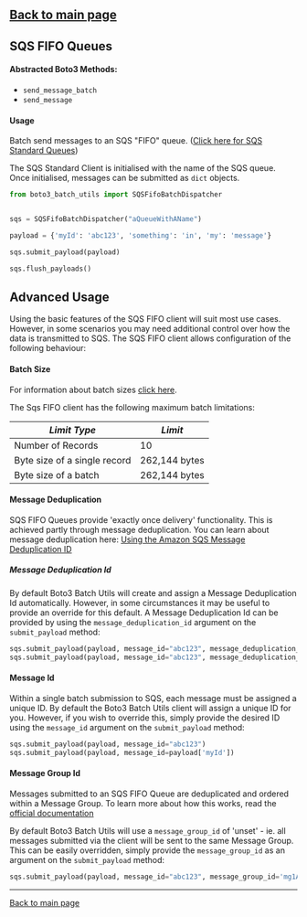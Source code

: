 [Back to main page](https://g-farrow.github.io/boto3_batch_utils)
---------------------------

## SQS FIFO Queues
#### Abstracted Boto3 Methods:
* `send_message_batch`
* `send_message`

#### Usage
Batch send messages to an SQS "FIFO" queue. 
([Click here for SQS Standard Queues](https://g-farrow.github.io/boto3_batch_utils/clients/sqs/standard))

The SQS Standard Client is initialised with the name of the SQS queue. Once initialised, messages can be submitted as 
`dict` objects.

```python
from boto3_batch_utils import SQSFifoBatchDispatcher


sqs = SQSFifoBatchDispatcher("aQueueWithAName")

payload = {'myId': 'abc123', 'something': 'in', 'my': 'message'}

sqs.submit_payload(payload)

sqs.flush_payloads()
```

## Advanced Usage
Using the basic features of the SQS FIFO client will suit most use cases. However, in some scenarios you may need 
additional control over how the data is transmitted to SQS. The SQS FIFO client allows configuration of the following
behaviour:

#### Batch Size
For information about batch sizes [click here](https://g-farrow.github.io/boto3_batch_utils/advanced-usage/batches).

The Sqs FIFO client has the following maximum batch limitations:

| *Limit Type*                 | *Limit*        |
|------------------------------|----------------|
| Number of Records            | 10             |
| Byte size of a single record | 262,144 bytes  |
| Byte size of a batch         | 262,144 bytes  |

#### Message Deduplication 
SQS FIFO Queues provide 'exactly once delivery' functionality. This is achieved partly through message deduplication.
You can learn about message deduplication here: 
[Using the Amazon SQS Message Deduplication ID](https://docs.aws.amazon.com/AWSSimpleQueueService/latest/SQSDeveloperGuide/using-messagededuplicationid-property.html)

##### Message Deduplication Id
By default Boto3 Batch Utils will create and assign a Message Deduplication Id automatically. However, in some 
circumstances it may be useful to provide an override for this default. A Message Deduplication Id can be provided by
using the `message_deduplication_id` argument on the `submit_payload` method:
 ```python
sqs.submit_payload(payload, message_id="abc123", message_deduplication_id='cde123')
sqs.submit_payload(payload, message_id="abc123", message_deduplication_id=payload['myId'])
```

#### Message Id
Within a single batch submission to SQS, each message must be assigned a unique ID. By default the Boto3 Batch Utils 
client will assign a unique ID for you. However, if you wish to override this, simply provide the desired ID using the
`message_id` argument on the `submit_payload` method:
```python
sqs.submit_payload(payload, message_id="abc123")
sqs.submit_payload(payload, message_id=payload['myId'])
```

#### Message Group Id 
Messages submitted to an SQS FIFO Queue are deduplicated and ordered within a Message Group. To learn more about how 
this works, read the 
[official documentation](https://docs.aws.amazon.com/AWSSimpleQueueService/latest/SQSDeveloperGuide/using-messagegroupid-property.html)

By default Boto3 Batch Utils will use a `message_group_id` of 'unset' - ie. all messages submitted via the client will
be sent to the same Message Group. This can be easily overridden, simply provide the `message_group_id` as an argument
on the `submit_payload` method:
 ```python
sqs.submit_payload(payload, message_id="abc123", message_group_id='mg1A')
```


---------------------------
[Back to main page](https://g-farrow.github.io/boto3_batch_utils)
